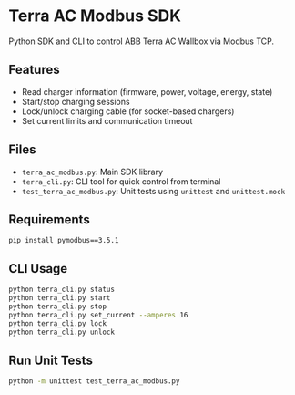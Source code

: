 # Terra AC Modbus SDK

Python SDK and CLI to control ABB Terra AC Wallbox via Modbus TCP.

## Features

- Read charger information (firmware, power, voltage, energy, state)
- Start/stop charging sessions
- Lock/unlock charging cable (for socket-based chargers)
- Set current limits and communication timeout

## Files

- `terra_ac_modbus.py`: Main SDK library
- `terra_cli.py`: CLI tool for quick control from terminal
- `test_terra_ac_modbus.py`: Unit tests using `unittest` and `unittest.mock`

## Requirements

```
pip install pymodbus==3.5.1
```

## CLI Usage

```bash
python terra_cli.py status
python terra_cli.py start
python terra_cli.py stop
python terra_cli.py set_current --amperes 16
python terra_cli.py lock
python terra_cli.py unlock
```

## Run Unit Tests

```bash
python -m unittest test_terra_ac_modbus.py
```